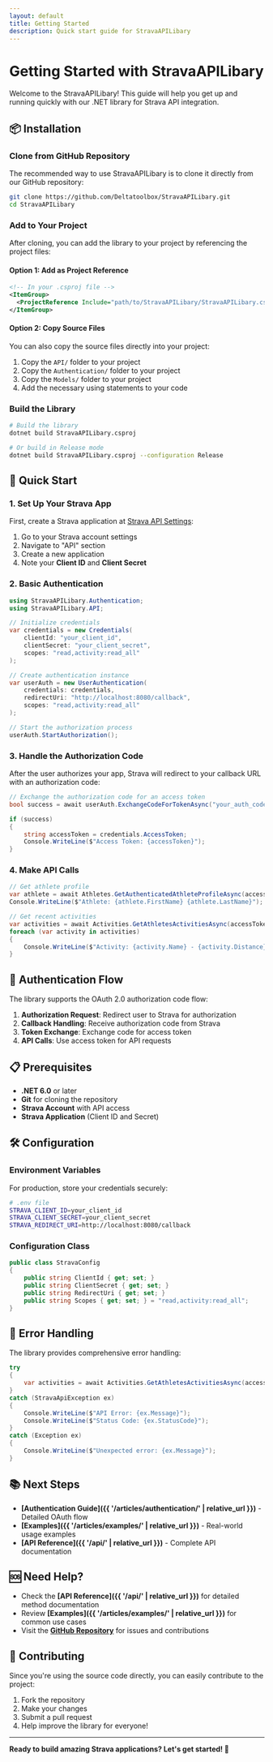 ```yaml
---
layout: default
title: Getting Started
description: Quick start guide for StravaAPILibary
---
```


# Getting Started with StravaAPILibary

Welcome to the StravaAPILibary! This guide will help you get up and running quickly with our .NET library for Strava API integration.

## 📦 Installation

### Clone from GitHub Repository

The recommended way to use StravaAPILibary is to clone it directly from our GitHub repository:

```bash
git clone https://github.com/Deltatoolbox/StravaAPILibary.git
cd StravaAPILibary
```

### Add to Your Project

After cloning, you can add the library to your project by referencing the project files:

#### Option 1: Add as Project Reference

```xml
<!-- In your .csproj file -->
<ItemGroup>
  <ProjectReference Include="path/to/StravaAPILibary/StravaAPILibary.csproj" />
</ItemGroup>
```

#### Option 2: Copy Source Files

You can also copy the source files directly into your project:

1. Copy the `API/` folder to your project
2. Copy the `Authentication/` folder to your project  
3. Copy the `Models/` folder to your project
4. Add the necessary using statements to your code

### Build the Library

```bash
# Build the library
dotnet build StravaAPILibary.csproj

# Or build in Release mode
dotnet build StravaAPILibary.csproj --configuration Release
```

## 🚀 Quick Start

### 1. Set Up Your Strava App

First, create a Strava application at [Strava API Settings](https://www.strava.com/settings/api):

1. Go to your Strava account settings
2. Navigate to "API" section
3. Create a new application
4. Note your **Client ID** and **Client Secret**

### 2. Basic Authentication

```csharp
using StravaAPILibary.Authentication;
using StravaAPILibary.API;

// Initialize credentials
var credentials = new Credentials(
    clientId: "your_client_id",
    clientSecret: "your_client_secret",
    scopes: "read,activity:read_all"
);

// Create authentication instance
var userAuth = new UserAuthentication(
    credentials: credentials,
    redirectUri: "http://localhost:8080/callback",
    scopes: "read,activity:read_all"
);

// Start the authorization process
userAuth.StartAuthorization();
```

### 3. Handle the Authorization Code

After the user authorizes your app, Strava will redirect to your callback URL with an authorization code:

```csharp
// Exchange the authorization code for an access token
bool success = await userAuth.ExchangeCodeForTokenAsync("your_auth_code");

if (success)
{
    string accessToken = credentials.AccessToken;
    Console.WriteLine($"Access Token: {accessToken}");
}
```

### 4. Make API Calls

```csharp
// Get athlete profile
var athlete = await Athletes.GetAuthenticatedAthleteProfileAsync(accessToken);
Console.WriteLine($"Athlete: {athlete.FirstName} {athlete.LastName}");

// Get recent activities
var activities = await Activities.GetAthletesActivitiesAsync(accessToken);
foreach (var activity in activities)
{
    Console.WriteLine($"Activity: {activity.Name} - {activity.Distance}m");
}
```

## 🔐 Authentication Flow

The library supports the OAuth 2.0 authorization code flow:

1. **Authorization Request**: Redirect user to Strava for authorization
2. **Callback Handling**: Receive authorization code from Strava
3. **Token Exchange**: Exchange code for access token
4. **API Calls**: Use access token for API requests

## 📋 Prerequisites

- **.NET 6.0** or later
- **Git** for cloning the repository
- **Strava Account** with API access
- **Strava Application** (Client ID and Secret)

## 🛠️ Configuration

### Environment Variables

For production, store your credentials securely:

```bash
# .env file
STRAVA_CLIENT_ID=your_client_id
STRAVA_CLIENT_SECRET=your_client_secret
STRAVA_REDIRECT_URI=http://localhost:8080/callback
```

### Configuration Class

```csharp
public class StravaConfig
{
    public string ClientId { get; set; }
    public string ClientSecret { get; set; }
    public string RedirectUri { get; set; }
    public string Scopes { get; set; } = "read,activity:read_all";
}
```

## 🔧 Error Handling

The library provides comprehensive error handling:

```csharp
try
{
    var activities = await Activities.GetAthletesActivitiesAsync(accessToken);
}
catch (StravaApiException ex)
{
    Console.WriteLine($"API Error: {ex.Message}");
    Console.WriteLine($"Status Code: {ex.StatusCode}");
}
catch (Exception ex)
{
    Console.WriteLine($"Unexpected error: {ex.Message}");
}
```

## 📚 Next Steps

- **[Authentication Guide]({{ '/articles/authentication/' | relative_url }})** - Detailed OAuth flow
- **[Examples]({{ '/articles/examples/' | relative_url }})** - Real-world usage examples
- **[API Reference]({{ '/api/' | relative_url }})** - Complete API documentation

## 🆘 Need Help?

- Check the **[API Reference]({{ '/api/' | relative_url }})** for detailed method documentation
- Review **[Examples]({{ '/articles/examples/' | relative_url }})** for common use cases
- Visit the **[GitHub Repository](https://github.com/Deltatoolbox/StravaAPILibary)** for issues and contributions

## 🤝 Contributing

Since you're using the source code directly, you can easily contribute to the project:

1. Fork the repository
2. Make your changes
3. Submit a pull request
4. Help improve the library for everyone!

---

**Ready to build amazing Strava applications? Let's get started! 🚀** 